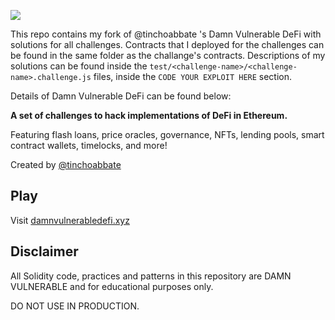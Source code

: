 ![](cover.png)

This repo contains my fork of @tinchoabbate 's Damn Vulnerable DeFi with solutions for all challenges.
Contracts that I deployed for the challenges can be found in the same folder as the challange's contracts.
Descriptions of my solutions can be found inside the `test/<challenge-name>/<challenge-name>.challenge.js` files, 
inside the `CODE YOUR EXPLOIT HERE` section.

Details of Damn Vulnerable DeFi can be found below:

**A set of challenges to hack implementations of DeFi in Ethereum.**

Featuring flash loans, price oracles, governance, NFTs, lending pools, smart contract wallets, timelocks, and more!

Created by [@tinchoabbate](https://twitter.com/tinchoabbate)

## Play

Visit [damnvulnerabledefi.xyz](https://damnvulnerabledefi.xyz)

## Disclaimer

All Solidity code, practices and patterns in this repository are DAMN VULNERABLE and for educational purposes only.

DO NOT USE IN PRODUCTION.
